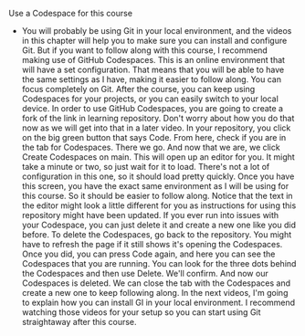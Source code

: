Use a Codespace for this course
- You will probably be using Git in your local environment, and the videos in this chapter will help you to make sure you can install and configure Git. But if you want to follow along with this course, I recommend making use of GitHub Codespaces. This is an online environment that will have a set configuration. That means that you will be able to have the same settings as I have, making it easier to follow along. You can focus completely on Git. After the course, you can keep using Codespaces for your projects, or you can easily switch to your local device. In order to use GitHub Codespaces, you are going to create a fork of the link in learning repository. Don't worry about how you do that now as we will get into that in a later video. In your repository, you click on the big green button that says Code. From here, check if you are in the tab for Codespaces. There we go. And now that we are, we click Create Codespaces on main. This will open up an editor for you. It might take a minute or two, so just wait for it to load. There's not a lot of configuration in this one, so it should load pretty quickly. Once you have this screen, you have the exact same environment as I will be using for this course. So it should be easier to follow along. Notice that the text in the editor might look a little different for you as instructions for using this repository might have been updated. If you ever run into issues with your Codespace, you can just delete it and create a new one like you did before. To delete the Codespaces, go back to the repository. You might have to refresh the page if it still shows it's opening the Codespaces. Once you did, you can press Code again, and here you can see the Codespaces that you are running. You can look for the three dots behind the Codespaces and then use Delete. We'll confirm. And now our Codespaces is deleted. We can close the tab with the Codespaces and create a new one to keep following along. In the next videos, I'm going to explain how you can install GI in your local environment. I recommend watching those videos for your setup so you can start using Git straightaway after this course.